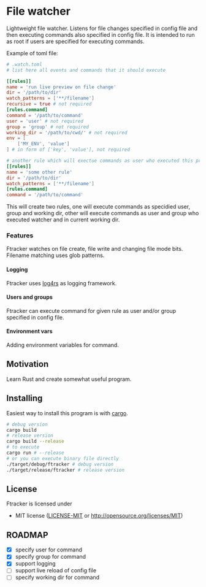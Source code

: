 # File watcher

Lightweight file watcher.
Listens for file changes specified in config file and then executing commands also specified in config file.
It is intended to run as root if users are specified for executing commands.


Example of toml file:
```toml
# .watch.toml
# list here all events and commands that it should execute

[[rules]]
name = 'run live preview on file change'
dir = '/path/to/dir'
watch_patterns = ['**/filename']
recursive = true # not required
[rules.command]
command = '/path/to/command'
user = 'user' # not required
group = 'group' # not required
working_dir = '/path/to/cwd/' # not required
env = [
	['MY_ENV', 'value']
] # in form of ['key', 'value'], not required

# another rule which will exectue commands as user who executed this program
[[rules]]
name = 'some other rule'
dir = '/path/to/dir'
watch_patterns = ['**/filename']
[rules.command]
command = '/path/to/command'
```
This will create two rules, one will execute commands as specidied user, group and working dir, other will execute commands as user and group who executed watcher and in current working dir.
### Features
Ftracker watches on file create, file write and changing file mode bits.
Filename matching uses glob patterns.


#### Logging
Ftracker uses [log4rs](https://github.com/sfackler/log4rs) as logging framework.

#### Users and groups
Ftracker can execute command for given rule as user and/or group specified in config file.

#### Environment vars
Adding environment variables for command.


## Motivation
Learn Rust and create somewhat useful program.

## Installing
Easiest way to install this program is with [cargo](https://doc.rust-lang.org/cargo/getting-started/first-steps.html).
```bash
# debug version
cargo build 
# release version
cargo build --release
# to execute
cargo run # --release
# or you can execute binary file directly
./target/debug/ftracker # debug version
./target/release/ftracker # release version
```

## License

Ftracker is licensed under 

 * MIT license ([LICENSE-MIT](LICENSE-MIT) or
   http://opensource.org/licenses/MIT)

## ROADMAP
   * [x] specify user for command
   * [x] specify group for command
   * [x] support logging
   * [ ] support live reload of config file
   * [ ] specify working dir for command
